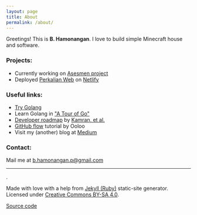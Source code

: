 ```yaml
---
layout: page
title: About
permalink: /about/
---
```

Greetings! This is **B. Hamonangan**. I love to build simple Minecraft house and software.

### Projects:
- Currently working on [Asesmen project](https://github.com/hamonangann/asesmen)
- Deployed [Perkalian Web](https://github.com/hamonangann/perkalian-web) on [Netlify](https://perkalian.netlify.app/)

### Useful links:
- [Try Golang](https://go.dev/play/)
- Learn Golang in ["A Tour of Go"](https://go.dev/tour/welcome/1)
- [Developer roadmap](https://roadmap.sh/) by [Kamran, et al.](https://github.com/kamranahmedse)
- [GitHub flow](https://ooloo.io/project/github-flow/git-workflows) tutorial by Ooloo
- Visit my (another) blog at [Medium](https://hamonangan.medium.com)

### Contact:
Mail me at [b.hamonangan.p@gmail.com](mailto:b.hamonangan.p@gmail.com)

---
.

Made with love with a help from [Jekyll (Ruby)](https://jekyllrb.com/) static-site generator. 
Licensed under [Creative Commons BY-SA 4.0](https://creativecommons.org/licenses/by-sa/4.0/).

[Source code](https://github.com/hamonangann/hamonangann.github.io)
